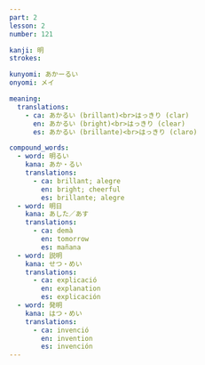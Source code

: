 ```yaml
---
part: 2
lesson: 2
number: 121

kanji: 明
strokes:

kunyomi: あかーるい
onyomi: メイ

meaning:
  translations:
    - ca: あかるい (brillant)<br>はっきり (clar)
      en: あかるい (bright)<br>はっきり (clear)
      es: あかるい (brillante)<br>はっきり (claro)

compound_words:
  - word: 明るい
    kana: あか・るい
    translations:
      - ca: brillant; alegre
        en: bright; cheerful
        es: brillante; alegre
  - word: 明日
    kana: あした／あす
    translations:
      - ca: demà
        en: tomorrow
        es: mañana
  - word: 説明
    kana: せつ・めい
    translations:
      - ca: explicació
        en: explanation
        es: explicación
  - word: 発明
    kana: はつ・めい
    translations:
      - ca: invenció
        en: invention
        es: invención
---
```

